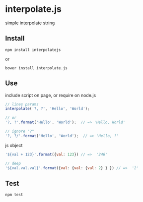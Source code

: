 # interpolate.js
simple interpolate string


## Install

```
npm install interpolatejs
```
or
```
bower install interpolate.js
```

## Use

include script on page, or require on node.js

```javascript
// lines params
interpolate('?, ?', 'Hello', 'World');

// or 
'?, ?'.format('Hello', 'World');  // => 'Hello, World'

// ignore "?"
'?, ?/'.format('Hello', 'World');  // => 'Hello, ?'
```

js object
```javascript
'${val + 123}'.format({val: 123}) // =>  '246'

// deep
'${val.val.val}'.format({val: {val: {val: 2} } }) // =>  '2'
```

## Test
```
npm test
